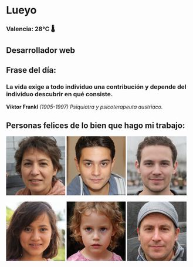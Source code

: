 # Lueyo
### Valencia:  28°C 🌡️
## Desarrollador web
## Frase del día:
<!-- START QUOTE -->
### La vida exige a todo individuo una contribución y depende del individuo descubrir en qué consiste.
**Viktor Frankl** *(1905-1997) Psiquiatra y psicoterapeuta austriaco.*
<!-- END QUOTE -->






## Personas felices de lo bien que hago mi trabajo:

<p float="left">
  <img src="src/image_0.png" width="32%" />
  <img src="src/image_1.png" width="32%" /> 
  <img src="src/image_2.png" width="32%" />
</p>
<p float="left">
  <img src="src/image_3.png" width="32%" />
  <img src="src/image_4.png" width="32%" /> 
  <img src="src/image_5.png" width="32%" />
</p>
